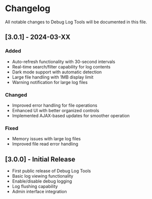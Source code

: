 # Changelog
All notable changes to Debug Log Tools will be documented in this file.

## [3.0.1] - 2024-03-XX
### Added
- Auto-refresh functionality with 30-second intervals
- Real-time search/filter capability for log contents
- Dark mode support with automatic detection
- Large file handling with 1MB display limit
- Warning notification for large log files

### Changed
- Improved error handling for file operations
- Enhanced UI with better organized controls
- Implemented AJAX-based updates for smoother operation

### Fixed
- Memory issues with large log files
- Improved file read error handling

## [3.0.0] - Initial Release
- First public release of Debug Log Tools
- Basic log viewing functionality
- Enable/disable debug logging
- Log flushing capability
- Admin interface integration 